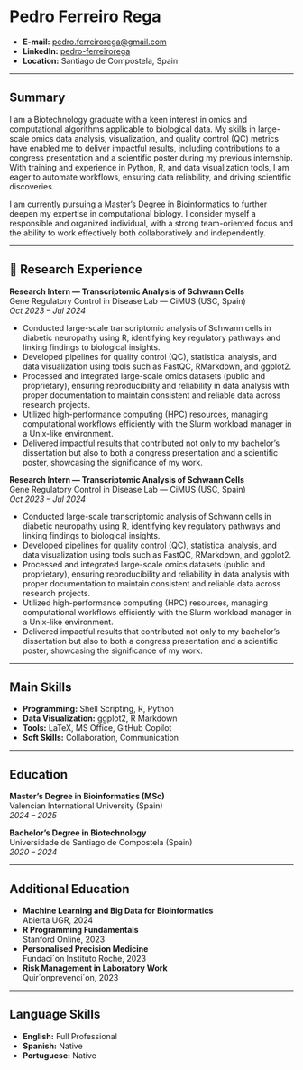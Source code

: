 # Pedro Ferreiro Rega

- **E-mail:** pedro.ferreirorega@gmail.com
- **LinkedIn:** [pedro-ferreirorega](https://www.linkedin.com/in/pedro-ferreirorega)
- **Location:** Santiago de Compostela, Spain


---

## Summary

I am a Biotechnology graduate with a keen interest in omics and computational algorithms applicable to biological data. My skills in large-scale omics data analysis, visualization, and quality control (QC) metrics have enabled me to deliver impactful results, including contributions to a congress presentation and a scientific poster during my previous internship. With training and experience in Python, R, and data visualization tools, I am eager to automate workflows, ensuring data reliability, and driving scientific discoveries.

I am currently pursuing a Master’s Degree in Bioinformatics to further deepen my expertise in computational biology. I consider myself a responsible and organized individual, with a strong team-oriented focus and the ability to work effectively both collaboratively and independently.

---

## 🔬 Research Experience
**Research Intern — Transcriptomic Analysis of Schwann Cells**  
Gene Regulatory Control in Disease Lab — CiMUS (USC, Spain)  
*Oct 2023 – Jul 2024*

- Conducted large-scale transcriptomic analysis of Schwann cells in diabetic neuropathy using R, identifying key regulatory pathways and linking findings to biological insights.
- Developed pipelines for quality control (QC), statistical analysis, and data visualization using tools such as FastQC, RMarkdown, and ggplot2.
- Processed and integrated large-scale omics datasets (public and proprietary), ensuring reproducibility and reliability in data analysis with proper documentation to maintain consistent and reliable data across research projects.
- Utilized high-performance computing (HPC) resources, managing computational workflows efficiently with the Slurm workload manager in a Unix-like environment.
- Delivered impactful results that contributed not only to my bachelor’s dissertation but also to both a congress presentation and a scientific poster, showcasing the significance of my work.

**Research Intern — Transcriptomic Analysis of Schwann Cells**  
Gene Regulatory Control in Disease Lab — CiMUS (USC, Spain)  
*Oct 2023 – Jul 2024*

- Conducted large-scale transcriptomic analysis of Schwann cells in diabetic neuropathy using R, identifying key regulatory pathways and linking findings to biological insights.
- Developed pipelines for quality control (QC), statistical analysis, and data visualization using tools such as FastQC, RMarkdown, and ggplot2.
- Processed and integrated large-scale omics datasets (public and proprietary), ensuring reproducibility and reliability in data analysis with proper documentation to maintain consistent and reliable data across research projects.
- Utilized high-performance computing (HPC) resources, managing computational workflows efficiently with the Slurm workload manager in a Unix-like environment.
- Delivered impactful results that contributed not only to my bachelor’s dissertation but also to both a congress presentation and a scientific poster, showcasing the significance of my work.

---

## Main Skills

- **Programming:** Shell Scripting, R, Python
- **Data Visualization:** ggplot2, R Markdown
- **Tools:** LaTeX, MS Office, GitHub Copilot
- **Soft Skills:** Collaboration, Communication

---

## Education

**Master’s Degree in Bioinformatics (MSc)**  
Valencian International University (Spain)  
*2024 – 2025*

**Bachelor’s Degree in Biotechnology**  
Universidade de Santiago de Compostela (Spain)  
*2020 – 2024*

---

## Additional Education

- **Machine Learning and Big Data for Bioinformatics**  
  Abierta UGR, 2024
- **R Programming Fundamentals**  
  Stanford Online, 2023
- **Personalised Precision Medicine**  
  Fundaci´on Instituto Roche, 2023
- **Risk Management in Laboratory Work**  
  Quir´onprevenci´on, 2023

---

## Language Skills

- **English:** Full Professional
- **Spanish:** Native
- **Portuguese:** Native